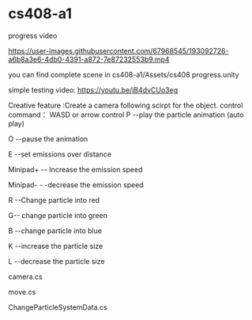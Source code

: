 # cs408-a1
progress video

https://user-images.githubusercontent.com/67968545/193092726-a6b8a3e6-4db0-4391-a872-7e87232553b9.mp4

you can find complete scene in cs408-a1/Assets/cs408 progress.unity

simple testing video: https://youtu.be/jB4dvCUo3eg

Creative feature :Create a camera following scirpt for the object.
control command：
WASD or arrow control 
P --play the particle animation (auto play)

O --pause the animation

E --set emissions over distance

Minipad+ -- Increase the emission speed

Minipad- - -decrease the emission speed

R --Change particle into red

G-- change particle into green

B --change particle into blue

K --increase the particle size 

L --decrease the particle size

camera.cs

move.cs

ChangeParticleSystemData.cs
